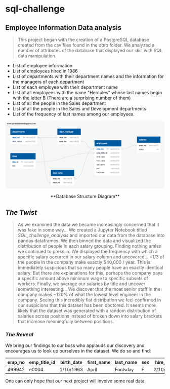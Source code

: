 # sql-challenge
## Employee Information Data analysis
> This project began with the creation of a PostgreSQL database created from the csv files found in the *data* folder. We analyzed a number of attributes of the database that displayed our skill with SQL data manipulation.
* List of employee information
* List of employees hired in 1986
* List of departments with their department names and the information for the managers of each department
* List of each employee with their department name
* List of all employees with the name "Hercules" whose last names begin with the letter B (There are a surprising number of them)
* List of all the people in the Sales department
* List of all the people in the Sales and Development departments
* List of the frequency of last names among our employees.


![Database Structure](/Database_Structure.png)
<p align = "center"> **Database Structure Diagram** </p>

## *The Twist*
> As we examined the data we became increasingly concerned that it was fake in some way... We created a Jupyter Notebook titled *SQL_challenge_analysis* and imported our data from the database into pandas dataframes. We then binned the data and visualized the distribution of people in each salary grouping. Finding nothing amiss we continued to press in. We displayed the frequency with which a specific salary occurred in our salary column and uncovered... ~1/3 of the people in the company make exactly $40,000 / year. This is immediately suspicious that so many people have an exactly identical salary. But there are explanations for this, perhaps the company pays a specific amount above minimum wage to specific subsets of workers. Finally, we average our salaries by title and uncover something interesting... We discover that the most senior staff in the company makes ~120% of what the lowest level engineer in the company. Seeing this incredibly flat distribution we feel confirmed in our suspicions that this dataset has been doctored. It seems more likely that the dataset was generated with a random distribution of salaries across positions instead of broken down into salary brackets that increase meaningfully between positions.

### *The Reveal*
We bring our findings to our boss who applauds our discovery and encourages us to look up ourselves in the dataset. We do so and find:


|emp_no | emp_title_id | birth_date | first_name | last_name | sex | hire_date |
|----- | ----- | ----- | ----- | ----- | ----- | ----- |
|499942 | e0004 | 1/10/1963 | April | Foolsday | F | 2/10/1997 |

One can only hope that our next project will involve some real data.